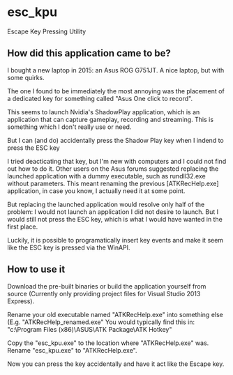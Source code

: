 # esc_kpu
Escape Key Pressing Utility

## How did this application came to be?
I bought a new laptop in 2015: an Asus ROG G751JT. A nice laptop, but with some quirks.

The one I found to be immediately the most annoying was the placement of a dedicated key for something called "Asus One click to record".
 
This seems to launch Nvidia's ShadowPlay application, which is an application that can capture gameplay, recording and streaming. 
This is something which I don't really use or need.

But I can (and do) accidentally press the Shadow Play key when I indend to press the ESC key

I tried deacticating that key, but I'm new with computers and I could not find out how to do it.
Other users on the Asus forums suggested replacing the launched application with a dummy executable, such as rundll32.exe without parameters.
This meant renaming the previous [ATKRecHelp.exe] application, in case you know, I actually need it at some point.

But replacing the launched application would resolve only half of the problem:
I would not launch an application I did not desire to launch.
But I would still not press the ESC key, which is what I would have wanted in the first place.

Luckily, it is possible to programatically insert key events and make it seem like the ESC key is pressed via the WinAPI.

## How to use it
Download the pre-built binaries or build the application yourself from source
(Currently only providing project files for Visual Studio 2013 Express).

Rename your old executable named "ATKRecHelp.exe" into something else (E.g. "ATKRecHelp_renamed.exe"
You would typically find this in: "c:\Program Files (x86)\ASUS\ATK Package\ATK Hotkey"

Copy the "esc_kpu.exe" to the location where "ATKRecHelp.exe" was.
Rename "esc_kpu.exe" to "ATKRecHelp.exe".

Now you can press the key accidentally and have it act like the Escape key.